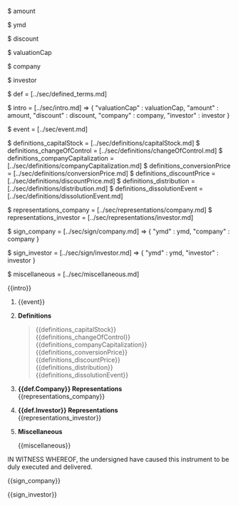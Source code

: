 $ amount

$ ymd

$ discount

$ valuationCap

$ company

$ investor

$ def = [../sec/defined_terms.md]

$ intro = [../sec/intro.md] => {
    "valuationCap" : valuationCap,
    "amount" : amount,
    "discount" : discount,
    "company" : company,
    "investor" : investor
}

$ event = [../sec/event.md]

$ definitions_capitalStock = [../sec/definitions/capitalStock.md]
$ definitions_changeOfControl = [../sec/definitions/changeOfControl.md]
$ definitions_companyCapitalization = [../sec/definitions/companyCapitalization.md]
$ definitions_conversionPrice = [../sec/definitions/conversionPrice.md]
$ definitions_discountPrice = [../sec/definitions/discountPrice.md]
$ definitions_distribution = [../sec/definitions/distribution.md]
$ definitions_dissolutionEvent = [../sec/definitions/dissolutionEvent.md]

$ representations_company = [../sec/representations/company.md]
$ representations_investor = [../sec/representations/investor.md]

$ sign_company = [../sec/sign/company.md] => {
    "ymd" : ymd,
    "company" : company
}

$ sign_investor = [../sec/sign/investor.md] => {
    "ymd" : ymd,
    "investor" : investor
}

$ miscellaneous = [../sec/miscellaneous.md]

{{intro}}

1. {{event}}

2. **Definitions**
    > {{definitions_capitalStock}}  
    > {{definitions_changeOfControl}}  
    > {{definitions_companyCapitalization}}  
    > {{definitions_conversionPrice}}  
    > {{definitions_discountPrice}}  
    > {{definitions_distribution}}  
    > {{definitions_dissolutionEvent}}

3. **{{def.Company}} Representations**  
    {{representations_company}}
    
4. **{{def.Investor}} Representations**  
    {{representations_investor}}

5. **Miscellaneous**

    {{miscellaneous}}

IN WITNESS WHEREOF, the undersigned have caused this instrument to be duly executed and delivered.

{{sign_company}}
 
{{sign_investor}}